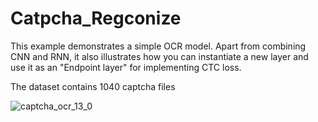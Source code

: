 # Catpcha_Regconize
This example demonstrates a simple OCR model. Apart from combining CNN and RNN, it also illustrates how you can instantiate a new layer and use it as an "Endpoint layer" for implementing CTC loss.

The dataset contains 1040 captcha files

![captcha_ocr_13_0](https://user-images.githubusercontent.com/80747458/201271183-757720de-2b11-4c16-9121-4523751cc13c.png)
